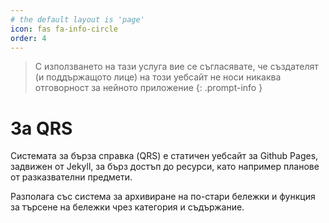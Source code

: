 ```yaml
---
# the default layout is 'page'
icon: fas fa-info-circle
order: 4
---
```

> С използването на тази услуга вие се съгласявате, че създателят (и поддържащото лице) на този уебсайт не носи никаква отговорност за нейното приложение
{: .prompt-info }
# За QRS
Системата за бърза справка (QRS) е статичен уебсайт за Github Pages, задвижен от Jekyll, за бърз достъп до ресурси, като например планове от разказвателни предмети.

Разполага със система за архивиране на по-стари бележки и функция за търсене на бележки чрез категория и съдържание. 
